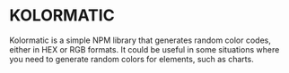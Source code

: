 # KOLORMATIC

Kolormatic is a simple NPM library that generates random color codes, either in HEX or RGB formats. It could be useful in some situations where you need to generate random colors for elements, such as charts.